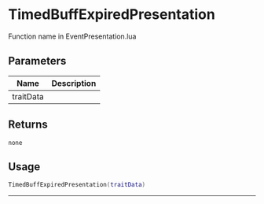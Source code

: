 # TimedBuffExpiredPresentation

Function name in EventPresentation.lua

## Parameters

| Name      | Description |
| --------- | ----------- |
| traitData |             |

## Returns

`none`

## Usage

```lua
TimedBuffExpiredPresentation(traitData)
```

---
